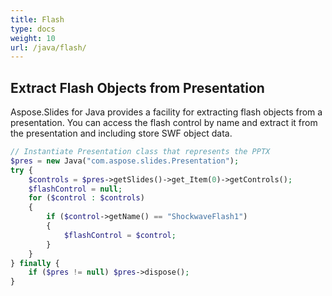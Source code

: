 ```yaml
---
title: Flash
type: docs
weight: 10
url: /java/flash/
---
```


## **Extract Flash Objects from Presentation**

Aspose.Slides for Java provides a facility for extracting flash objects from a presentation. 
You can access the flash control by name and extract it from the presentation and including store SWF object data.

```php
// Instantiate Presentation class that represents the PPTX
$pres = new Java("com.aspose.slides.Presentation");
try {
    $controls = $pres->getSlides()->get_Item(0)->getControls();
    $flashControl = null;
    for ($control : $controls)
    {
        if ($control->getName() == "ShockwaveFlash1")
        {
            $flashControl = $control;
        }
    }
} finally {
    if ($pres != null) $pres->dispose();
}
```
